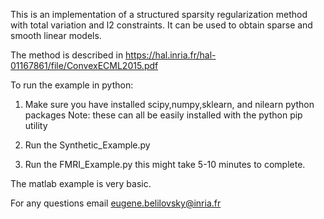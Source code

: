 This is an implementation of a structured sparsity regularization method with total variation and l2 constraints. It can be used to obtain sparse and smooth linear models.

The method is described in https://hal.inria.fr/hal-01167861/file/ConvexECML2015.pdf


To run the example in python:

1) Make sure you have installed scipy,numpy,sklearn, and nilearn python packages
Note: these can all be easily installed with the python pip utility

2) Run the Synthetic_Example.py 

3) Run the FMRI_Example.py this might take 5-10 minutes to complete. 


The matlab example is very basic.


For any questions email eugene.belilovsky@inria.fr
